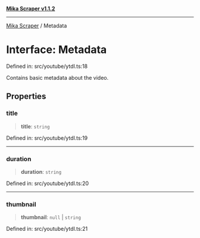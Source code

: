 [**Mika Scraper v1.1.2**](../README.md)

***

[Mika Scraper](../README.md) / Metadata

# Interface: Metadata

Defined in: src/youtube/ytdl.ts:18

Contains basic metadata about the video.

## Properties

### title

> **title**: `string`

Defined in: src/youtube/ytdl.ts:19

***

### duration

> **duration**: `string`

Defined in: src/youtube/ytdl.ts:20

***

### thumbnail

> **thumbnail**: `null` \| `string`

Defined in: src/youtube/ytdl.ts:21
